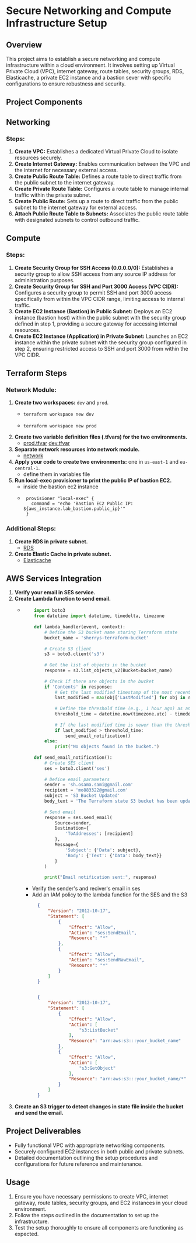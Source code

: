 # Secure Networking and Compute Infrastructure Setup

## Overview
This project aims to establish a secure networking and compute infrastructure within a cloud environment. It involves setting up Virtual Private Cloud (VPC), internet gateway, route tables, security groups, RDS, Elasticache, a private EC2 instance and a bastion sever with specific configurations to ensure robustness and security.

## Project Components
## Networking

### Steps:

1. **Create VPC:** Establishes a dedicated Virtual Private Cloud to isolate resources securely.
2. **Create Internet Gateway:** Enables communication between the VPC and the internet for necessary external access.
3. **Create Public Route Table:** Defines a route table to direct traffic from the public subnet to the internet gateway.
4. **Create Private Route Table:** Configures a route table to manage internal traffic within the private subnet.
5. **Create Public Route:** Sets up a route to direct traffic from the public subnet to the internet gateway for external access.
6. **Attach Public Route Table to Subnets:** Associates the public route table with designated subnets to control outbound traffic.

## Compute

### Steps:

1. **Create Security Group for SSH Access (0.0.0.0/0):** Establishes a security group to allow SSH access from any source IP address for administration purposes.
2. **Create Security Group for SSH and Port 3000 Access (VPC CIDR):** Configures a security group to permit SSH and port 3000 access specifically from within the VPC CIDR range, limiting access to internal traffic.
3. **Create EC2 Instance (Bastion) in Public Subnet:** Deploys an EC2 instance (bastion host) within the public subnet with the security group defined in step 1, providing a secure gateway for accessing internal resources.
4. **Create EC2 Instance (Application) in Private Subnet:** Launches an EC2 instance within the private subnet with the security group configured in step 2, ensuring restricted access to SSH and port 3000 from within the VPC CIDR.

## Terraform Steps

### Network Module:

1. **Create two workspaces:** `dev` and `prod`.
   - ```bash
     terraform workspace new dev
     ```
   - ```
     terraform workspace new prod
     ```
3. **Create two variable definition files (.tfvars) for the two environments.**
   - [prod.tfvar](prod.tfvar) [dev.tfvar](dev.tfvar)
5. **Separate network resources into network module.**
   - [network](modules/network)
7. **Apply your code to create two environments:** one in `us-east-1` and `eu-central-1`.
   - define them in variables file 
9. **Run local-exec provisioner to print the public IP of bastion EC2.**
   - inside the bastion ec2 instance
   - ```hcl
      provisioner "local-exec" {
        command = "echo 'Bastion EC2 Public IP: ${aws_instance.lab_bastion.public_ip}'"
      }
     ```

### Additional Steps:

1. **Create RDS in private subnet.**
   - [RDS](rds.tf)
3. **Create Elastic Cache in private subnet.**
   - [Elasticache](elasticache)
     
## AWS Services Integration

1. **Verify your email in SES service.**
3. **Create Lambda function to send email.**
   - ```python
         import boto3
         from datetime import datetime, timedelta, timezone
         
         def lambda_handler(event, context):
             # Define the S3 bucket name storing Terraform state
             bucket_name = 'sherrys-terraform-bucket'
         
             # Create S3 client
             s3 = boto3.client('s3')
         
             # Get the list of objects in the bucket
             response = s3.list_objects_v2(Bucket=bucket_name)
         
             # Check if there are objects in the bucket
             if 'Contents' in response:
                 # Get the last modified timestamp of the most recent object
                 last_modified = max(obj['LastModified'] for obj in response['Contents'])
         
                 # Define the threshold time (e.g., 1 hour ago) as an offset-aware datetime object
                 threshold_time = datetime.now(timezone.utc) - timedelta(hours=1)
         
                 # If the last modified time is newer than the threshold time, send email
                 if last_modified > threshold_time:
                     send_email_notification()
             else:
                 print("No objects found in the bucket.")
         
         def send_email_notification():
             # Create SES client
             ses = boto3.client('ses')
         
             # Define email parameters
             sender = 'sh.osama.sami@gmail.com'
             recipient = 'mo883322@gmail.com'
             subject = 'S3 Bucket Updated'
             body_text = 'The Terraform state S3 bucket has been updated.'
         
             # Send email
             response = ses.send_email(
                 Source=sender,
                 Destination={
                     'ToAddresses': [recipient]
                 },
                 Message={
                     'Subject': {'Data': subject},
                     'Body': {'Text': {'Data': body_text}}
                 }
             )
         
             print("Email notification sent:", response)

     ```
     - Verify the sender's and reciver's email in ses
     - Add an IAM policy to the lambda function for the SES and the S3
       ```json
         {
             "Version": "2012-10-17",
             "Statement": [
                 {
                     "Effect": "Allow",
                     "Action": "ses:SendEmail",
                     "Resource": "*"
                 },
                 {
                     "Effect": "Allow",
                     "Action": "ses:SendRawEmail",
                     "Resource": "*"
                 }
             ]
         }

       ```
       ```json

         {
             "Version": "2012-10-17",
             "Statement": [
                 {
                     "Effect": "Allow",
                     "Action": [
                         "s3:ListBucket"
                     ],
                     "Resource": "arn:aws:s3:::your_bucket_name"
                 },
                 {
                     "Effect": "Allow",
                     "Action": [
                         "s3:GetObject"
                     ],
                     "Resource": "arn:aws:s3:::your_bucket_name/*"
                 }
             ]
         }

       ```
5. **Create an S3 trigger to detect changes in state file inside the bucket and send the email.**

   
## Project Deliverables
- Fully functional VPC with appropriate networking components.
- Securely configured EC2 instances in both public and private subnets.
- Detailed documentation outlining the setup procedures and configurations for future reference and maintenance.

## Usage
1. Ensure you have necessary permissions to create VPC, internet gateway, route tables, security groups, and EC2 instances in your cloud environment.
2. Follow the steps outlined in the documentation to set up the infrastructure.
3. Test the setup thoroughly to ensure all components are functioning as expected.

